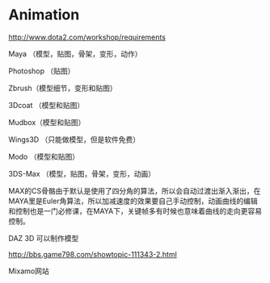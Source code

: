 # Animation

http://www.dota2.com/workshop/requirements


Maya （模型，贴图，骨架，变形，动作）

Photoshop （贴图）

Zbrush（模型细节，变形和贴图）

3Dcoat （模型和贴图）

Mudbox（模型和贴图）

Wings3D （只能做模型，但是软件免费）

Modo （模型和贴图）

3DS-Max （模型，贴图，骨架，变形，动画）


MAX的CS骨骼由于默认是使用了四分角的算法，所以会自动过渡出渐入渐出，在MAYA里是Euler角算法，所以加减速度的效果要自己手动控制，动画曲线的编辑和控制也是一门必修课，在MAYA下，关键帧多有时候也意味着曲线的走向更容易控制。

DAZ 3D 可以制作模型


http://bbs.game798.com/showtopic-111343-2.html


Mixamo网站
